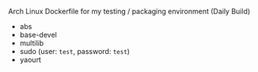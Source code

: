 Arch Linux Dockerfile for my testing / packaging environment (Daily Build)

- abs
- base-devel
- multilib
- sudo (user: `test`, password: `test`)
- yaourt
